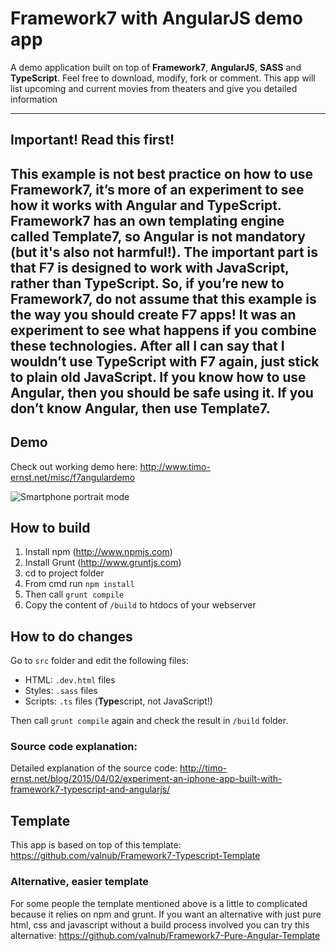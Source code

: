 # Framework7 with AngularJS demo app

A demo application built on top of **Framework7**, **AngularJS**, **SASS** and **TypeScript**. Feel free to download, modify, fork or comment. This app will list upcoming and current movies from theaters and give you detailed information

--------------------
## Important! Read this first!
This example is not best practice on how to use Framework7, it’s more of an experiment to see how it works with Angular and TypeScript. Framework7 has an own templating engine called Template7, so Angular is not mandatory (but it's also **not** harmful!). The important part is that F7 is designed to work with JavaScript, rather than TypeScript.
So, if you’re new to Framework7, do not assume that this example is the way you should create F7 apps! It was an experiment to see what happens if you combine these technologies. After all I can say that I wouldn’t use TypeScript with F7 again, just stick to plain old JavaScript. If you know how to use Angular, then you should be safe using it. If you don’t know Angular, then use Template7.
--------------------

## Demo
Check out working demo here: http://www.timo-ernst.net/misc/f7angulardemo

![Smartphone portrait mode](http://www.timo-ernst.net/wp-content/uploads/2015/04/Foto-02.04.15-01-44-28-169x300.png)

## How to build
1. Install npm (http://www.npmjs.com)
2. Install Grunt (http://www.gruntjs.com)
3. cd to project folder
4. From cmd run `npm install`
5. Then call `grunt compile`
6. Copy the content of `/build` to htdocs of your webserver

## How to do changes

Go to `src` folder and edit the following files:

- HTML: `.dev.html` files
- Styles: `.sass` files
- Scripts: `.ts` files (**Type**script, not JavaScript!)

Then call `grunt compile` again and check the result in `/build` folder.

### Source code explanation:
Detailed explanation of the source code: http://timo-ernst.net/blog/2015/04/02/experiment-an-iphone-app-built-with-framework7-typescript-and-angularjs/

## Template

This app is based on top of this template: https://github.com/valnub/Framework7-Typescript-Template

### Alternative, easier template

For some people the template mentioned above is a little to complicated because it relies on npm and grunt. If you want an alternative with just pure html, css and javascript without a build process involved you can try this alternative: https://github.com/valnub/Framework7-Pure-Angular-Template
